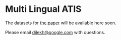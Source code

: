 # Multi Lingual ATIS

The datasets for [the paper](https://research.google.com/pubs/pub46604.html)
will be available here soon.

Please email dilekh@google.com with questions.
